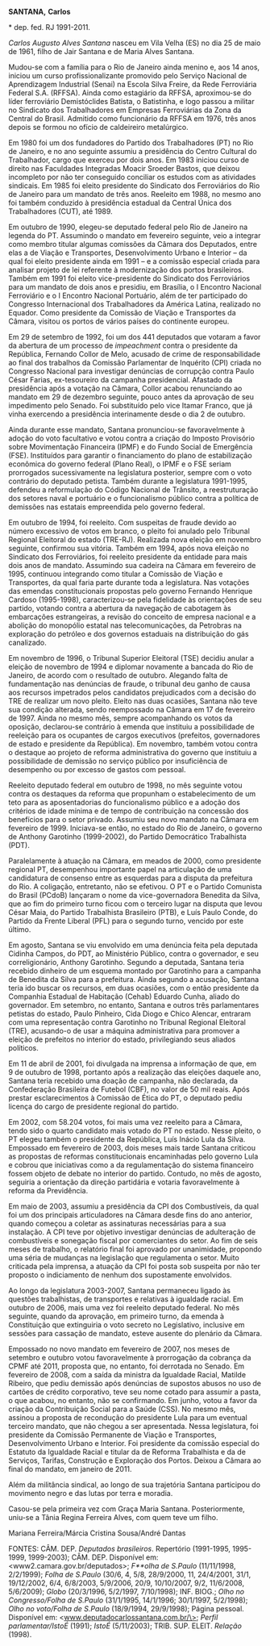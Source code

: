 **SANTANA,** **Carlos**

\* dep. fed. RJ 1991-2011.

*Carlos Augusto Alves Santana* nasceu em Vila Velha (ES) no dia 25 de
maio de 1961, filho de Jair Santana e de Maria Alves Santana.

Mudou-se com a família para o Rio de Janeiro ainda menino e, aos 14
anos, iniciou um curso profissionalizante promovido pelo Serviço
Nacional de Aprendizagem Industrial (Senai) na Escola Silva Freire, da
Rede Ferroviária Federal S.A. (RFFSA). Ainda como estagiário da RFFSA,
aproximou-se do líder ferroviário Demistóclides Batista, o Batistinha, e
logo passou a militar no Sindicato dos Trabalhadores em Empresas
Ferroviárias da Zona da Central do Brasil. Admitido como funcionário da
RFFSA em 1976, três anos depois se formou no ofício de caldeireiro
metalúrgico.

Em 1980 foi um dos fundadores do Partido dos Trabalhadores (PT) no Rio
de Janeiro, e no ano seguinte assumiu a presidência do Centro Cultural
do Trabalhador, cargo que exerceu por dois anos. Em 1983 iniciou curso
de direito nas Faculdades Integradas Moacir Sroeder Bastos, que deixou
incompleto por não ter conseguido conciliar os estudos com as atividades
sindicais. Em 1985 foi eleito presidente do Sindicato dos Ferroviários
do Rio de Janeiro para um mandato de três anos. Reeleito em 1988, no
mesmo ano foi também conduzido à presidência estadual da Central Única
dos Trabalhadores (CUT), até 1989.

Em outubro de 1990, elegeu-se deputado federal pelo Rio de Janeiro na
legenda do PT. Assumindo o mandato em fevereiro seguinte, veio a
integrar como membro titular algumas comissões da Câmara dos Deputados,
entre elas a de Viação e Transportes, Desenvolvimento Urbano e Interior
– da qual foi eleito presidente ainda em 1991 – e a comissão especial
criada para analisar projeto de lei referente à modernização dos portos
brasileiros. Também em 1991 foi eleito vice-presidente do Sindicato dos
Ferroviários para um mandato de dois anos e presidiu, em Brasília, o I
Encontro Nacional Ferroviário e o I Encontro Nacional Portuário, além de
ter participado do Congresso Internacional dos Trabalhadores da América
Latina, realizado no Equador. Como presidente da Comissão de Viação e
Transportes da Câmara, visitou os portos de vários países do continente
europeu.

Em 29 de setembro de 1992, foi um dos 441 deputados que votaram a favor
da abertura de um processo de *impeachment* contra o presidente da
República, Fernando Collor de Melo, acusado de crime de responsabilidade
ao final dos trabalhos da Comissão Parlamentar de Inquérito (CPI) criada
no Congresso Nacional para investigar denúncias de corrupção contra
Paulo César Farias, ex-tesoureiro da campanha presidencial. Afastado da
presidência após a votação na Câmara, Collor acabou renunciando ao
mandato em 29 de dezembro seguinte, pouco antes da aprovação de seu
impedimento pelo Senado. Foi substituído pelo vice Itamar Franco, que já
vinha exercendo a presidência interinamente desde o dia 2 de outubro.

Ainda durante esse mandato, Santana pronunciou-se favoravelmente à
adoção do voto facultativo e votou contra a criação do Imposto
Provisório sobre Movimentação Financeira (IPMF) e do Fundo Social de
Emergência (FSE). Instituídos para garantir o financiamento do plano de
estabilização econômica do governo federal (Plano Real), o IPMF e o FSE
seriam prorrogados sucessivamente na legislatura posterior, sempre com o
voto contrário do deputado petista. Também durante a legislatura
1991-1995, defendeu a reformulação do Código Nacional de Trânsito, a
reestruturação dos setores naval e portuário e o funcionalismo público
contra a política de demissões nas estatais empreendida pelo governo
federal.

Em outubro de 1994, foi reeleito. Com suspeitas de fraude devido ao
número excessivo de votos em branco, o pleito foi anulado pelo Tribunal
Regional Eleitoral do estado (TRE-RJ). Realizada nova eleição em
novembro seguinte, confirmou sua vitória. Também em 1994, após nova
eleição no Sindicato dos Ferroviários, foi reeleito presidente da
entidade para mais dois anos de mandato. Assumindo sua cadeira na Câmara
em fevereiro de 1995, continuou integrando como titular a Comissão de
Viação e Transportes, da qual faria parte durante toda a legislatura.
Nas votações das emendas constitucionais propostas pelo governo Fernando
Henrique Cardoso (1995-1998), caracterizou-se pela fidelidade às
orientações de seu partido, votando contra a abertura da navegação de
cabotagem às embarcações estrangeiras, a revisão do conceito de empresa
nacional e a abolição do monopólio estatal nas telecomunicações, da
Petrobras na exploração do petróleo e dos governos estaduais na
distribuição do gás canalizado.

Em novembro de 1996, o Tribunal Superior Eleitoral (TSE) decidiu anular
a eleição de novembro de 1994 e diplomar novamente a bancada do Rio de
Janeiro, de acordo com o resultado de outubro. Alegando falta de
fundamentação nas denúncias de fraude, o tribunal deu ganho de causa aos
recursos impetrados pelos candidatos prejudicados com a decisão do TRE
de realizar um novo pleito. Eleito nas duas ocasiões, Santana não teve
sua condição alterada, sendo reempossado na Câmara em 17 de fevereiro de
1997. Ainda no mesmo mês, sempre acompanhando os votos da oposição,
declarou-se contrário à emenda que instituiu a possibilidade de
reeleição para os ocupantes de cargos executivos (prefeitos,
governadores de estado e presidente da República). Em novembro, também
votou contra o destaque ao projeto de reforma administrativa do governo
que instituiu a possibilidade de demissão no serviço público por
insuficiência de desempenho ou por excesso de gastos com pessoal.

Reeleito deputado federal em outubro de 1998, no mês seguinte votou
contra os destaques da reforma que propunham o estabelecimento de um
teto para as aposentadorias do funcionalismo público e a adoção dos
critérios de idade mínima e de tempo de contribuição na concessão dos
benefícios para o setor privado. Assumiu seu novo mandato na Câmara em
fevereiro de 1999. Iniciava-se então, no estado do Rio de Janeiro, o
governo de Anthony Garotinho (1999-2002), do Partido Democrático
Trabalhista (PDT).

Paralelamente à atuação na Câmara, em meados de 2000, como presidente
regional PT, desempenhou importante papel na articulação de uma
candidatura de consenso entre as esquerdas para a disputa da prefeitura
do Rio. A coligação, entretanto, não se efetivou. O PT e o Partido
Comunista do Brasil (PCdoB) lançaram o nome da vice-governadora Benedita
da Silva, que ao fim do primeiro turno ficou com o terceiro lugar na
disputa que levou César Maia, do Partido Trabalhista Brasileiro (PTB), e
Luís Paulo Conde, do Partido da Frente Liberal (PFL) para o segundo
turno, vencido por este último.

Em agosto, Santana se viu envolvido em uma denúncia feita pela deputada
Cidinha Campos, do PDT, ao Ministério Público, contra o governador, e
seu correligionário, Anthony Garotinho. Segundo a deputada, Santana
teria recebido dinheiro de um esquema montado por Garotinho para a
campanha de Benedita da Silva para a prefeitura. Ainda segundo a
acusação, Santana teria ido buscar os recursos, em duas ocasiões, com o
então presidente da Companhia Estadual de Habitação (Cehab) Eduardo
Cunha, aliado do governador. Em setembro, no entanto, Santana e outros
três parlamentares petistas do estado, Paulo Pinheiro, Cida Diogo e
Chico Alencar, entraram com uma representação contra Garotinho no
Tribunal Regional Eleitoral (TRE), acusando-o de usar a máquina
administrativa para promover a eleição de prefeitos no interior do
estado, privilegiando seus aliados políticos.

Em 11 de abril de 2001, foi divulgada na imprensa a informação de que,
em 9 de outubro de 1998, portanto após a realização das eleições daquele
ano, Santana teria recebido uma doação de campanha, não declarada, da
Confederação Brasileira de Futebol (CBF), no valor de 50 mil reais. Após
prestar esclarecimentos à Comissão de Ética do PT, o deputado pediu
licença do cargo de presidente regional do partido.

Em 2002, com 58.204 votos, foi mais uma vez reeleito para a Câmara,
tendo sido o quarto candidato mais votado do PT no estado. Nesse pleito,
o PT elegeu também o presidente da República, Luís Inácio Lula da Silva.
Empossado em fevereiro de 2003, dois meses mais tarde Santana criticou
as propostas de reformas constitucionais encaminhadas pelo governo Lula
e cobrou que iniciativas como a da regulamentação do sistema financeiro
fossem objeto de debate no interior do partido. Contudo, no mês de
agosto, seguiria a orientação da direção partidária e votaria
favoravelmente à reforma da Previdência.

Em maio de 2003, assumiu a presidência da CPI dos Combustíveis, da qual
foi um dos principais articuladores na Câmara desde fins do ano
anterior, quando começou a coletar as assinaturas necessárias para a sua
instalação. A CPI teve por objetivo investigar denúncias de adulteração
de combustíveis e sonegação fiscal por comerciantes do setor. Ao fim de
seis meses de trabalho, o relatório final foi aprovado por unanimidade,
propondo uma séria de mudanças na legislação que regulamenta o setor.
Muito criticada pela imprensa, a atuação da CPI foi posta sob suspeita
por não ter proposto o indiciamento de nenhum dos supostamente
envolvidos.

Ao longo da legislatura 2003-2007, Santana permaneceu ligado às questões
trabalhistas, de transportes e relativas à igualdade racial. Em outubro
de 2006, mais uma vez foi reeleito deputado federal. No mês seguinte,
quando da aprovação, em primeiro turno, da emenda à Constituição que
extinguiria o voto secreto no Legislativo, inclusive em sessões para
cassação de mandato, esteve ausente do plenário da Câmara.

Empossado no novo mandato em fevereiro de 2007, nos meses de setembro e
outubro votou favoravelmente à prorrogação da cobrança da CPMF até 2011,
proposta que, no entanto, foi derrotada no Senado. Em fevereiro de 2008,
com a saída da ministra da Igualdade Racial, Matilde Ribeiro, que pediu
demissão após denúncias de supostos abusos no uso de cartões de crédito
corporativo, teve seu nome cotado para assumir a pasta, o que acabou, no
entanto, não se confirmando. Em junho, votou a favor da criação da
Contribuição Social para a Saúde (CSS). No mesmo mês, assinou a proposta
de recondução do presidente Lula para um eventual terceiro mandato, que
não chegou a ser apresentada. Nessa legislatura, foi presidente da
Comissão Permanente de Viação e Transportes, Desenvolvimento Urbano e
Interior. Foi presidente da comissão especial do Estatuto da Igualdade
Racial e titular da de Reforma Trabalhista e da de Serviços, Tarifas,
Construção e Exploração dos Portos. Deixou a Câmara ao final do mandato,
em janeiro de 2011.

Além da militância sindical, ao longo de sua trajetória Santana
participou do movimento negro e das lutas por terra e moradia.

Casou-se pela primeira vez com Graça Maria Santana. Posteriormente,
uniu-se a Tânia Regina Ferreira Alves, com quem teve um filho.

Mariana Ferreira/Márcia Cristina Sousa/André Dantas

FONTES: CÂM. DEP. *Deputados brasileiros*. Repertório (1991-1995,
1995-1999, 1999-2003); CÂM. DEP. Disponível em:
\<www2.camara.gov.br/deputados\>; *F**olha de S.Paulo* (11/11/1998,
2/2/1999); *Folha de S.Paulo* (30/6, 4, 5/8, 28/9/2000, 11, 24/4/2001,
31/1, 19/12/2002, 6/4, 6/8/2003, 5/9/2006, 20/9, 10/10/2007, 9/2,
11/6/2008, 5/6/2009); *Globo* (20/3/1996, 5/2/1997, 7/10/1998); INF.
BIOG.; *Olho no Congresso/Folha de S.Paulo* (31/1/1995, 14/1/1996;
30/1/1997, 5/2/1998); *Olho no voto/Folha de S.Paulo* (18/9/1994,
29/9/1998); Página pessoal. Disponível em:
\<www.deputadocarlossantana.com.br/\>; *Perfil parlamentar/IstoÉ*
(1991); *IstoÉ* (5/11/2003); TRIB. SUP. ELEIT. *Relação* (1998).
